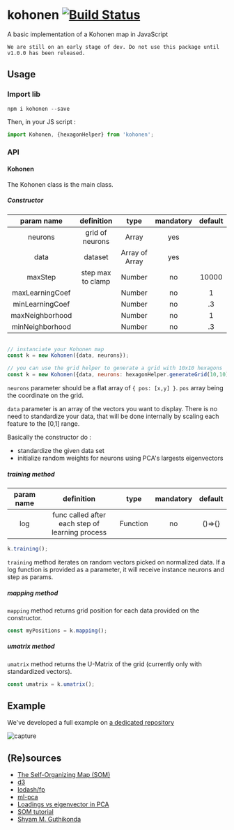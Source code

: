 # kohonen [![Build Status](https://travis-ci.org/seracio/kohonen.svg?branch=master)](https://travis-ci.org/seracio/kohonen)
A basic implementation of a Kohonen map in JavaScript

`We are still on an early stage of dev. Do not use this package until v1.0.0 has been released.`

## Usage

### Import lib

```
npm i kohonen --save
```

Then, in your JS script :

```javascript
import Kohonen, {hexagonHelper} from 'kohonen';
```

### API

#### Kohonen

The Kohonen class is the main class.

##### Constructor

|  param name      | definition       | type             | mandatory        | default          |
|:----------------:|:----------------:|:----------------:|:----------------:|:----------------:|
|    neurons       |  grid of neurons |   Array          |       yes        |                  |
|    data          |  dataset         |   Array of Array |       yes        |                  |
|    maxStep       | step max to clamp|   Number         |       no         |     10000        |
| maxLearningCoef  |                  |   Number         |       no         |      1           |
| minLearningCoef  |                  |   Number         |       no         |      .3          |
| maxNeighborhood  |                  |   Number         |       no         |      1           |
| minNeighborhood  |                  |   Number         |       no         |      .3          |

```javascript

// instanciate your Kohonen map
const k = new Kohonen({data, neurons});

// you can use the grid helper to generate a grid with 10x10 hexagons
const k = new Kohonen({data, neurons: hexagonHelper.generateGrid(10,10)});
```

`neurons` parameter should be a flat array of `{ pos: [x,y] }`. `pos` array being the coordinate on the grid.

`data` parameter is an array of the vectors you want to display. There is no need to standardize your data, that will
 be done internally by scaling each feature to the [0,1] range.

Basically the constructor do :

* standardize the given data set
* initialize random weights for neurons using PCA's largests eigenvectors

##### training method

|  param name      | definition                                       | type             | mandatory        | default          |
|:----------------:|:------------------------------------------------:|:----------------:|:----------------:|:----------------:|
|    log           |  func called after each step of learning process |   Function       |       no         |  ()=>{}          |


```javascript
k.training();
```

`training` method iterates on random vectors picked on normalized data.
If a log function is provided as a parameter, it will receive instance neurons and step as params.

##### mapping method

`mapping` method returns grid position for each data provided on the constructor.

```javascript
const myPositions = k.mapping();
```

##### umatrix method

`umatrix` method returns the U-Matrix of the grid (currently only with standardized vectors).

```javascript
const umatrix = k.umatrix();
```



## Example

We've developed a full example on [a dedicated repository](https://github.com/seracio/kohonen-stars)

![capture](https://cdn.rawgit.com/seracio/kohonen-stars/master/images/capture.svg)

## (Re)sources

* [The Self-Organizing Map (SOM)]
* [d3]
* [lodash/fp]
* [ml-pca]
* [Loadings vs eigenvector in PCA]
* [SOM tutorial]
* [Shyam M. Guthikonda]

[d3]: https://d3js.org
[lodash/fp]: https://github.com/lodash/lodash/wiki/FP-Guide
[ml-pca]: https://github.com/mljs/pca
[The Self-Organizing Map (SOM)]: http://www.cis.hut.fi/projects/somtoolbox/theory/somalgorithm.shtml
[SOM tutorial]: http://www.ai-junkie.com/ann/som/som1.html
[Loadings vs eigenvector in PCA]: http://stats.stackexchange.com/questions/143905/loadings-vs-eigenvectors-in-pca-when-to-use-one-or-another
[Shyam M. Guthikonda]: http://www.shy.am/wp-content/uploads/2009/01/kohonen-self-organizing-maps-shyam-guthikonda.pdf